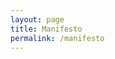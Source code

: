 ```yaml
---
layout: page
title: Manifesto
permalink: /manifesto
---
```

<!-- 
<p>So far a total of <span id='covidDeaths'></span> people have died from COVID in the United States.</p>

<script>
    var deathSpan = document.getElementById('covidDeaths'); 
    var CovidData = JSON.parse(sessionStorage.getItem('CovidData')); 
    
    var totalDeaths = CovidData[0].totalDeaths.toLocaleString(); 
    deathSpan.replaceWith(totalDeaths); 
</script> 
-->
